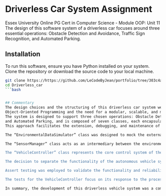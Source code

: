 # Driverless Car System Assignment
Essex University Online
PG Cert in Computer Science - Module OOP: Unit 11
The design of this software system of a driverless car focuses around three essential operations:
Obstacle Detection and Avoidance, Traffic Sign Recognition, and Automated Parking.


## Installation
To run this software, ensure you have Python installed on your system. Clone the repository or download the source code to your local machine.

```bash
git clone https://https://github.com/LeCodeByJean/portfolio/tree/303c4a06d8001159eaf37bd8d0cf811929741ae5/Projects/Modules/OOP/Unit11/Driverless_car
cd Driverless_car
```bash


## Commentary
The design choices and the structuring of this driverless car system were focused on the principles of
Object-Oriented Programming and the need for a modular, scalable, and maintainable codebase.
The system is designed to support three chosen operations: Obstacle Detection and Avoidance, Traffic Sign Recognition,
and Automated Parking, and is composed of seven classes, each encapsulating specific functionalities.
This approach facilitates the extension, debugging, and maintenance of the system.

The “EnvironmentalDataSimulator” class was designed to mock the external environment by generating predefined data sets, ensuring that the system could be developed and tested without the need of any real-world data sources. The “generateData” method allows for easy expansion or modification of the simulated data.

The “SensorManager” class acts as an intermediary between the environmental data and the vehicle's processing units and demonstrates the use of the delegation pattern, where it delegates the task of data collection to the “EnvironmentalDataSimulator”. This pattern was chosen to decouple the data collection process from the data processing, allowing for different data sources to be integrated with minimal changes to the system.

The “VehicleController” class represents the core control system of the vehicle, encapsulating the logic for vehicle movement and state management. The methods within this class, such as “accelerate”, “brake”, and “turn”, are designed to reflect actions a real vehicle's control system might perform. This class is crucial for simulating the vehicle's responses to environmental data and commands from other system components. The initial design of this program included a separate "Coordinate" class to manage the vehicle's position, which was integrated directly into the "VehicleController" class during implementation, aiming to streamline the process of updating and accessing the vehicle's position.

The decision to separate the functionality of the autonomous vehicle system into distinct classes was driven by the principle of single responsibility and was particularly relevant for the "ObstacleDetector," class. Indeed, the "ObstacleDetector" class presented unique challenges, especially when considering the ethical implications of autonomous vehicle decision-making, famously illustrated by the Trolley dilemma. Implementing a system’s reaction to a situation where it must choose between the least unfavourable of two harmful outcomes, underscores the profound responsibility encoded within the obstacle detection and avoidance prioritization logic, introducing a layer of ethical and legal decision-making into the software development process.

Assert testing was employed to validate the functionality and reliability of components. For instance, tests for the EnvironmentalDataSimulator ensure that the generated data includes all necessary elements like traffic signs and obstacles, verifying the simulator's ability to provide comprehensive environmental data. Similarly, tests for the SensorManager check that data is correctly gathered and processed, confirming the manager's role as an effective intermediary.

The tests for the VehicleController focus on its response to the processed data, such as adapting the vehicle's speed based on traffic signs, ensuring that the vehicle behaves as expected in response to environmental conditions. The ObstacleDetector's tests validate its ability to detect, prioritize, and take the adequate action (breaking or swerving), highlighting the system's capability to handle dynamic scenarios.

In summary, the development of this driverless vehicle system was a comprehensive exercise in applying OOP principles to solve a complex problem. The modular design facilitated a clear separation of responsibilities, while assert testing ensured the reliability of each component.
